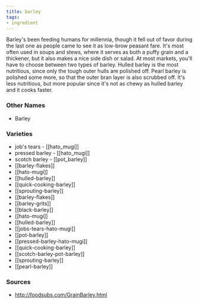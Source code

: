 ```yaml
---
title: barley
tags:
- ingredient
---
```

Barley's been feeding humans for millennia, though it fell out of favor during the last one as people came to see it as low-brow peasant fare. It's most often used in soups and stews, where it serves as both a puffy grain and a thickener, but it also makes a nice side dish or salad. At most markets, you'll have to choose between two types of barley. Hulled barley is the most nutritious, since only the tough outer hulls are polished off. Pearl barley is polished some more, so that the outer bran layer is also scrubbed off. It's less nutritious, but more popular since it's not as chewy as hulled barley and it cooks faster.

### Other Names

* Barley

### Varieties

* job's tears - [[hato_mugi]]
* pressed barley - [[hato_mugi]]
* scotch barley - [[pot_barley]]
* [[barley-flakes]]
* [[hato-mugi]]
* [[hulled-barley]]
* [[quick-cooking-barley]]
* [[sprouting-barley]]
* [[barley-flakes]]
* [[barley-grits]]
* [[black-barley]]
* [[hato-mugi]]
* [[hulled-barley]]
* [[jobs-tears-hato-mugi]]
* [[pot-barley]]
* [[pressed-barley-hato-mugi]]
* [[quick-cooking-barley]]
* [[scotch-barley-pot-barley]]
* [[sprouting-barley]]
* [[pearl-barley]]

### Sources
* http://foodsubs.com/GrainBarley.html
